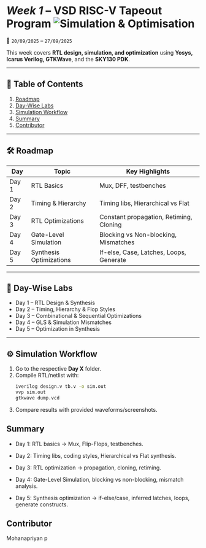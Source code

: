
# *Week 1* – VSD RISC-V Tapeout Program ![Simulation & Optimisation](https://img.shields.io/badge/Simulation_%26_Optimisation-done-darkgreen)

📅 `20/09/2025` – `27/09/2025`  

This week covers **RTL design, simulation, and optimization** using **Yosys, Icarus Verilog, GTKWave**, and the **SKY130 PDK**.  

---

## 📑 Table of Contents
1. [Roadmap](#-roadmap)  
2. [Day-Wise Labs](#-day-wise-labs)  
3. [Simulation Workflow](#️-simulation-workflow)  
4. [Summary](#summary)   
5. [Contributor](#contributor)  

---

## 🛠 Roadmap

| Day   | Topic                     | Key Highlights                          |
| ----- | ------------------------- | --------------------------------------- |
| Day 1 | RTL Basics                | Mux, DFF, testbenches                   |
| Day 2 | Timing & Hierarchy        | Timing libs, Hierarchical vs Flat       |
| Day 3 | RTL Optimizations         | Constant propagation, Retiming, Cloning |
| Day 4 | Gate-Level Simulation     | Blocking vs Non-blocking, Mismatches    |
| Day 5 | Synthesis Optimizations   | If-else, Case, Latches, Loops, Generate |

---

## 📂 Day-Wise Labs

- Day 1 – RTL Design & Synthesis
- Day 2 – Timing, Hierarchy & Flop Styles
- Day 3 – Combinational & Sequential Optimizations 
- Day 4 – GLS & Simulation Mismatches
- Day 5 – Optimization in Synthesis

---

## ⚙️ Simulation Workflow
1. Go to the respective **Day X** folder.  
2. Compile RTL/netlist with:  
   ```bash
   iverilog design.v tb.v -o sim.out
   vvp sim.out
   gtkwave dump.vcd
3. Compare results with provided waveforms/screenshots.

## Summary

- Day 1: RTL basics → Mux, Flip-Flops, testbenches.

- Day 2: Timing libs, coding styles, Hierarchical vs Flat synthesis.

- Day 3: RTL optimization → propagation, cloning, retiming.

- Day 4: Gate-Level Simulation, blocking vs non-blocking, mismatch analysis.

- Day 5: Synthesis optimization → if-else/case, inferred latches, loops, generate constructs.

## Contributor
Mohanapriyan p
